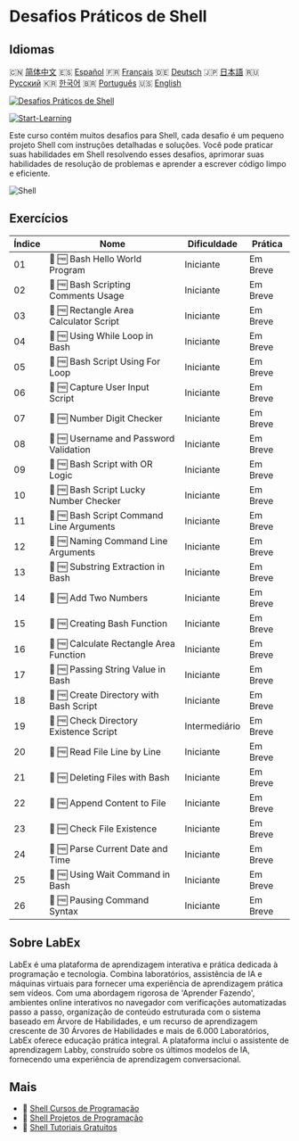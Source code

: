 # Desafios Práticos de Shell

## Idiomas

🇨🇳 [简体中文](README_zh.md) 🇪🇸 [Español](README_es.md) 🇫🇷 [Français](README_fr.md) 🇩🇪 [Deutsch](README_de.md) 🇯🇵 [日本語](README_ja.md) 🇷🇺 [Русский](README_ru.md) 🇰🇷 [한국어](README_ko.md) 🇧🇷 [Português](README_pt.md) 🇺🇸 [English](README.md) 

[![Desafios Práticos de Shell](https://cover-creator.labex.io/shell-practice-challenges.png?lang=pt)](https://labex.io/pt/courses/shell-practice-challenges)

[![Start-Learning](https://img.shields.io/badge/Start-Learning-whitesmoke?style=for-the-badge)](https://labex.io/pt/courses/shell-practice-challenges)

Este curso contém muitos desafios para Shell, cada desafio é um pequeno projeto Shell com instruções detalhadas e soluções. Você pode praticar suas habilidades em Shell resolvendo esses desafios, aprimorar suas habilidades de resolução de problemas e aprender a escrever código limpo e eficiente.

![Shell](https://img.shields.io/badge/Shell-whitesmoke?style=for-the-badge&logo=shell)


## Exercícios

|   Índice | Nome                                     | Dificuldade   | Prática   |
|----------|------------------------------------------|---------------|-----------|
|       01 | 🎯 🆓 Bash Hello World Program           | Iniciante     | Em Breve  |
|       02 | 🎯 🆓 Bash Scripting Comments Usage      | Iniciante     | Em Breve  |
|       03 | 🎯 🆓 Rectangle Area Calculator Script   | Iniciante     | Em Breve  |
|       04 | 🎯 🆓 Using While Loop in Bash           | Iniciante     | Em Breve  |
|       05 | 🎯 🆓 Bash Script Using For Loop         | Iniciante     | Em Breve  |
|       06 | 🎯 🆓 Capture User Input Script          | Iniciante     | Em Breve  |
|       07 | 🎯 🆓 Number Digit Checker               | Iniciante     | Em Breve  |
|       08 | 🎯 🆓 Username and Password Validation   | Iniciante     | Em Breve  |
|       09 | 🎯 🆓 Bash Script with OR Logic          | Iniciante     | Em Breve  |
|       10 | 🎯 🆓 Bash Script Lucky Number Checker   | Iniciante     | Em Breve  |
|       11 | 🎯 🆓 Bash Script Command Line Arguments | Iniciante     | Em Breve  |
|       12 | 🎯 🆓 Naming Command Line Arguments      | Iniciante     | Em Breve  |
|       13 | 🎯 🆓 Substring Extraction in Bash       | Iniciante     | Em Breve  |
|       14 | 🎯 🆓 Add Two Numbers                    | Iniciante     | Em Breve  |
|       15 | 🎯 🆓 Creating Bash Function             | Iniciante     | Em Breve  |
|       16 | 🎯 🆓 Calculate Rectangle Area Function  | Iniciante     | Em Breve  |
|       17 | 🎯 🆓 Passing String Value in Bash       | Iniciante     | Em Breve  |
|       18 | 🎯 🆓 Create Directory with Bash Script  | Iniciante     | Em Breve  |
|       19 | 🎯 🆓 Check Directory Existence Script   | Intermediário | Em Breve  |
|       20 | 🎯 🆓 Read File Line by Line             | Iniciante     | Em Breve  |
|       21 | 🎯 🆓 Deleting Files with Bash           | Iniciante     | Em Breve  |
|       22 | 🎯 🆓 Append Content to File             | Iniciante     | Em Breve  |
|       23 | 🎯 🆓 Check File Existence               | Iniciante     | Em Breve  |
|       24 | 🎯 🆓 Parse Current Date and Time        | Iniciante     | Em Breve  |
|       25 | 🎯 🆓 Using Wait Command in Bash         | Iniciante     | Em Breve  |
|       26 | 🎯 🆓 Pausing Command Syntax             | Iniciante     | Em Breve  |

## Sobre LabEx

LabEx é uma plataforma de aprendizagem interativa e prática dedicada à programação e tecnologia. Combina laboratórios, assistência de IA e máquinas virtuais para fornecer uma experiência de aprendizagem prática sem vídeos. Com uma abordagem rigorosa de 'Aprender Fazendo', ambientes online interativos no navegador com verificações automatizadas passo a passo, organização de conteúdo estruturada com o sistema baseado em Árvore de Habilidades, e um recurso de aprendizagem crescente de 30 Árvores de Habilidades e mais de 6.000 Laboratórios, LabEx oferece educação prática integral. A plataforma inclui o assistente de aprendizagem Labby, construído sobre os últimos modelos de IA, fornecendo uma experiência de aprendizagem conversacional.

## Mais

- 🔗 [Shell Cursos de Programação](https://github.com/labex-labs/awesome-programming-courses)
- 🔗 [Shell Projetos de Programação](https://github.com/labex-labs/awesome-programming-projects)
- 🔗 [Shell Tutoriais Gratuitos](https://github.com/labex-labs/shell-free-tutorials)

